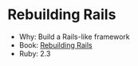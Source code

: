 Rebuilding Rails
================

- Why: Build a Rails-like framework
- Book: [Rebuilding Rails](https://rebuilding-rails.com/)
- Ruby: 2.3
